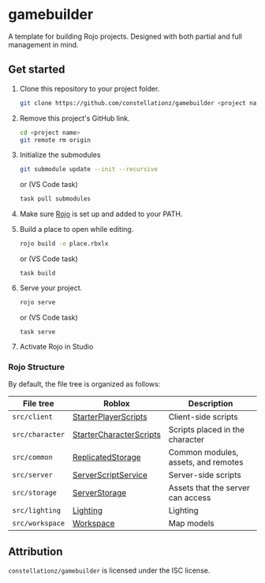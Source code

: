 # gamebuilder

A template for building Rojo projects. Designed with both partial and full management in mind.

## Get started

1. Clone this repository to your project folder.

    ```bash
    git clone https://github.com/constellationz/gamebuilder <project name>
    ```

2. Remove this project's GitHub link.

    ```bash
    cd <project name>
    git remote rm origin
    ```

3. Initialize the submodules

    ```bash
    git submodule update --init --recursive
    ```

    or (VS Code task)

    ```bash
    task pull submodules
    ```

4. Make sure [Rojo](https://github.com/rojo-rbx/rojo) is set up and added to your PATH.

5. Build a place to open while editing.

    ```bash
    rojo build -o place.rbxlx
    ```

    or (VS Code task)

    ```
    task build
    ```

6. Serve your project.

    ```bash
    rojo serve
    ```

    or (VS Code task)

    ```
    task serve
    ```

7. Activate Rojo in Studio

### Rojo Structure

By default, the file tree is organized as follows:

| File tree | Roblox | Description |
| - | - | - |
| `src/client` | [StarterPlayerScripts](https://developer.roblox.com/en-us/api-reference/class/PlayerScripts) | Client-side scripts |
| `src/character` | [StarterCharacterScripts](https://developer.roblox.com/en-us/api-reference/class/StarterCharacterScripts) | Scripts placed in the character |
| `src/common` | [ReplicatedStorage](https://developer.roblox.com/en-us/api-reference/class/ReplicatedStorage) | Common modules, assets, and remotes |
| `src/server` | [ServerScriptService](https://developer.roblox.com/en-us/api-reference/class/ServerScriptService) | Server-side scripts |
| `src/storage` | [ServerStorage](https://developer.roblox.com/en-us/api-reference/class/ServerStorage) | Assets that the server can access |
| `src/lighting` | [Lighting](https://developer.roblox.com/en-us/api-reference/class/Lighting) | Lighting |
| `src/workspace` | [Workspace](https://developer.roblox.com/en-us/api-reference/class/Workspace) | Map models |

## Attribution

`constellationz/gamebuilder` is licensed under the ISC license.
